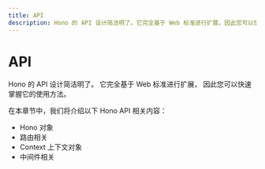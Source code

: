 ```yaml
---
title: API
description: Hono 的 API 设计简洁明了。它完全基于 Web 标准进行扩展，因此您可以快速掌握它的使用方法。
---
```


# API

Hono 的 API 设计简洁明了。
它完全基于 Web 标准进行扩展，
因此您可以快速掌握它的使用方法。

在本章节中，我们将介绍以下 Hono API 相关内容：

- Hono 对象
- 路由相关
- Context 上下文对象
- 中间件相关

